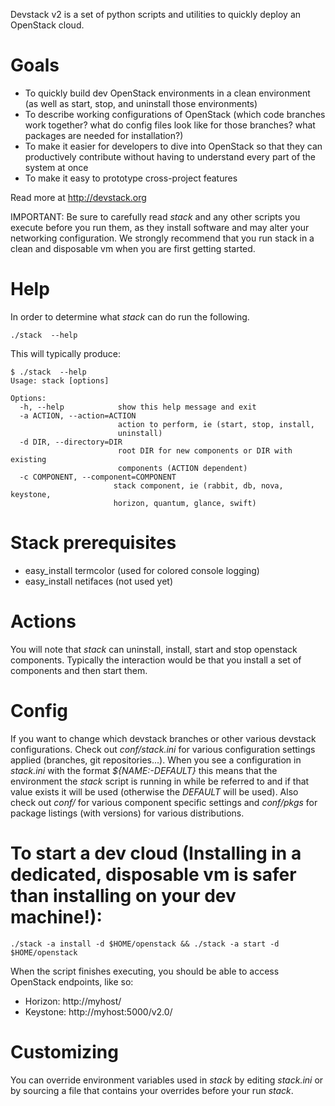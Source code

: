 Devstack v2 is a set of python scripts and utilities to quickly deploy an OpenStack cloud.

# Goals

* To quickly build dev OpenStack environments in a clean environment (as well as start, stop, and uninstall those environments)
* To describe working configurations of OpenStack (which code branches work together?  what do config files look like for those branches? what packages are needed for installation?)
* To make it easier for developers to dive into OpenStack so that they can productively contribute without having to understand every part of the system at once
* To make it easy to prototype cross-project features

Read more at <http://devstack.org>

IMPORTANT: Be sure to carefully read *stack* and any other scripts you execute before you run them, as they install software and may alter your networking configuration.  We strongly recommend that you run stack in a clean and disposable vm when you are first getting started.

# Help

In order to determine what *stack* can do run the following.

    ./stack  --help
 
This will typically produce:

    $ ./stack  --help
    Usage: stack [options]
    
    Options:
      -h, --help            show this help message and exit
      -a ACTION, --action=ACTION
                            action to perform, ie (start, stop, install,
                            uninstall)
      -d DIR, --directory=DIR
                            root DIR for new components or DIR with existing
                            components (ACTION dependent)
      -c COMPONENT, --component=COMPONENT
                           stack component, ie (rabbit, db, nova, keystone,
                           horizon, quantum, glance, swift)

# Stack prerequisites

* easy_install termcolor (used for colored console logging)
* easy_install netifaces (not used yet)

# Actions

You will note that *stack* can uninstall, install, start and stop openstack components. Typically the interaction would be that you install a set of components and then start them. 

# Config

If you want to change which devstack branches or other various devstack configurations. 
Check out *conf/stack.ini* for various configuration settings applied (branches, git repositories...).
When you see a configuration in *stack.ini* with the format *${NAME:-DEFAULT}* this means that the environment the *stack* script is running in while be referred to and if that value exists it will be used (otherwise the *DEFAULT* will be used).
Also check out *conf/* for various component specific settings and *conf/pkgs* for package listings (with versions) for various distributions.

# To start a dev cloud (Installing in a dedicated, disposable vm is safer than installing on your dev machine!):

    ./stack -a install -d $HOME/openstack && ./stack -a start -d $HOME/openstack 

When the script finishes executing, you should be able to access OpenStack endpoints, like so:

* Horizon: http://myhost/
* Keystone: http://myhost:5000/v2.0/

# Customizing

You can override environment variables used in *stack* by editing *stack.ini* or by sourcing a file that contains your overrides before your run *stack*.
